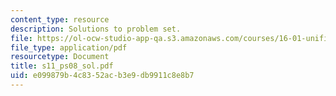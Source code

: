 ```yaml
---
content_type: resource
description: Solutions to problem set.
file: https://ol-ocw-studio-app-qa.s3.amazonaws.com/courses/16-01-unified-engineering-i-ii-iii-iv-fall-2005-spring-2006/e099879b4c8352acb3e9db9911c8e8b7_s11_ps08_sol.pdf
file_type: application/pdf
resourcetype: Document
title: s11_ps08_sol.pdf
uid: e099879b-4c83-52ac-b3e9-db9911c8e8b7
---
```

